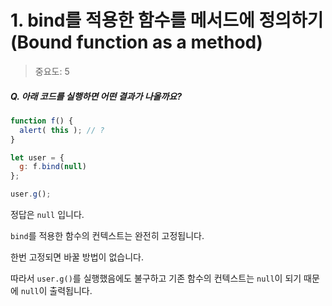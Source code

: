 # 1. bind를 적용한 함수를 메서드에 정의하기 (Bound function as a method)

> 중요도: 5

##### Q. 아래 코드를 실행하면 어떤 결과가 나올까요?

```js
function f() {
  alert( this ); // ?
}

let user = {
  g: f.bind(null)
};

user.g();
```

정답은 `null` 입니다.

`bind`를 적용한 함수의 컨텍스트는 완전히 고정됩니다.

한번 고정되면 바꿀 방법이 없습니다.

따라서 `user.g()`를 실행했음에도 불구하고 기존 함수의 컨텍스트는 `null`이 되기 때문에 `null`이 출력됩니다.